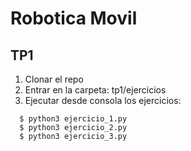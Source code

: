 # Robotica Movil

## TP1
1. Clonar el repo
2. Entrar en la carpeta: tp1/ejercicios
3. Ejecutar desde consola los ejercicios:
```
  $ python3 ejercicio_1.py
  $ python3 ejercicio_2.py
  $ python3 ejercicio_3.py
```